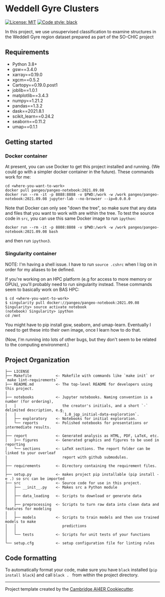 # Weddell Gyre Clusters

 [![License: MIT](https://img.shields.io/badge/License-MIT-blue.svg)](https://opensource.org/licenses/MIT)
 <a href="https://github.com/psf/black"><img alt="Code style: black" src="https://img.shields.io/badge/code%20style-black-000000.svg"></a>
 
 In this project, we use unsupervised classification to examine structures in the Weddell Gyre region dataset prepared as part of the SO-CHIC project

## Requirements
- Python 3.8+
- gsw==3.4.0
- xarray==0.19.0
- xgcm==0.5.2
- Cartopy==0.19.0.post1
- joblib==1.0.1
- matplotlib==3.4.3
- numpy==1.21.2
- pandas==1.3.2
- dask==2021.8.1
- scikit_learn==0.24.2
- seaborn==0.11.2
- umap==0.1.1

## Getting started

### Docker container
At present, you can use Docker to get this project installed and running. (We could go with a simpler docker container in the future). These commands work for me:
```
cd <where-you-want-to-work>
docker pull pangeo/pangeo-notebook:2021.09.08
docker run --rm -it -p 8888:8888 -v $PWD:/work -w /work pangeo/pangeo-notebook:2021.09.08 jupyter-lab --no-browser --ip=0.0.0.0
```
Note that Docker can only see "down the tree", so make sure that any data and files that you want to work with are within the tree. To test the source code in `src`, you can use this same Docker image to run `ipython`:
```
docker run --rm -it -p 8808:8808 -v $PWD:/work -w /work pangeo/pangeo-notebook:2021.09.08 bash
```
and then run `ipython3`. 

### Singularity container
NOTE: I'm having a shell issue. I have to run `source .cshrc` when I log on in order for my aliases to be defined. 

If you're working on an HPC platform (e.g for access to more memory or GPUs), you'll probably need to run singularity instead. These commands seem to basically work on BAS HPC:
```
$ cd <where-you-want-to-work>
$ singularity pull docker://pangeo/pangeo-notebook:2021.09.08
Singularity> source activate notebook
(notebook) Singularity> ipython
cd /mnt
```
You might have to pip install gsw, seaborn, and umap-learn. Eventually I need to get these into their own image, once I learn how to do that. 

(Now, I'm running into lots of other bugs, but they don't seem to be related to the computing environment.)

## Project Organization
```
├── LICENSE
├── Makefile           <- Makefile with commands like `make init` or `make lint-requirements`
├── README.md          <- The top-level README for developers using this project.
|
├── notebooks          <- Jupyter notebooks. Naming convention is a number (for ordering),
|   |                     the creator's initials, and a short `-` delimited description, e.g.
|   |                     `1.0_jqp_initial-data-exploration`.
│   ├── exploratory    <- Notebooks for initial exploration.
│   └── reports        <- Polished notebooks for presentations or intermediate results.
│
├── report             <- Generated analysis as HTML, PDF, LaTeX, etc.
│   ├── figures        <- Generated graphics and figures to be used in reporting
│   └── sections       <- LaTeX sections. The report folder can be linked to your overleaf
|                         report with github submodules.
│
├── requirements       <- Directory containing the requirement files.
│
├── setup.py           <- makes project pip installable (pip install -e .) so src can be imported
├── src                <- Source code for use in this project.
│   ├── __init__.py    <- Makes src a Python module
│   │
│   ├── data_loading   <- Scripts to download or generate data
│   │
│   ├── preprocessing  <- Scripts to turn raw data into clean data and features for modeling
|   |
│   ├── models         <- Scripts to train models and then use trained models to make
│   │                     predictions
│   │
│   └── tests          <- Scripts for unit tests of your functions
│
└── setup.cfg          <- setup configuration file for linting rules
```

## Code formatting
To automatically format your code, make sure you have `black` installed (`pip install black`) and call
```black . ``` 
from within the project directory.

---

Project template created by the [Cambridge AI4ER Cookiecutter](https://github.com/ai4er-cdt/ai4er-cookiecutter).
